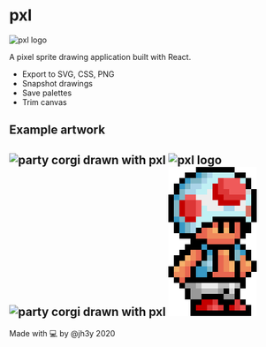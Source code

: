 # pxl

![pxl logo](src/images/pxl.png)

A pixel sprite drawing application built with React.

- Export to SVG, CSS, PNG
- Snapshot drawings
- Save palettes
- Trim canvas

## Example artwork

![party corgi drawn with pxl](src/images/doge.png)
![pxl logo](src/images/pxl.png)
![party corgi drawn with pxl](src/images/grape.png)
![toad_pxlapp](src/images/toad_pxlapp.png)
-----
Made with 💻 by @jh3y 2020
